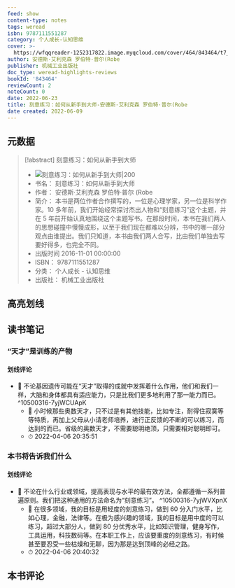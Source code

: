 ```yaml
---
feed: show
content-type: notes
tags: weread
isbn: 9787111551287
category: 个人成长-认知思维
cover: >-
  https://wfqqreader-1252317822.image.myqcloud.com/cover/464/843464/t7_843464.jpg
author: 安德斯·艾利克森 罗伯特·普尔(Robe
publisher: 机械工业出版社
doc_type: weread-highlights-reviews
bookId: '843464'
reviewCount: 2
noteCount: 0
date: 2022-06-23
title: 刻意练习：如何从新手到大师-安德斯·艾利克森 罗伯特·普尔(Robe
date created: 2022-06-09
---
```


## 元数据

> [!abstract] 刻意练习：如何从新手到大师
> - ![ 刻意练习：如何从新手到大师|200](https://wfqqreader-1252317822.image.myqcloud.com/cover/464/843464/t7_843464.jpg)
> - 书名： 刻意练习：如何从新手到大师
> - 作者： 安德斯·艾利克森 罗伯特·普尔 (Robe
> - 简介： 本书是两位作者合作撰写的，一位是心理学家，另一位是科学作家。10 多年前，我们开始经常探讨杰出人物和“刻意练习”这个主题，并在 5 年前开始认真地围绕这个主题写书。在那段时间，本书在我们两人的思想碰撞中慢慢成形，以至于我们现在都难以分辨，书中的哪一部分观点由谁提出。我们只知道，本书由我们两人合写，比由我们单独去写要好得多，也完全不同。
> - 出版时间 2016-11-01 00:00:00
> - ISBN： 9787111551287
> - 分类： 个人成长 - 认知思维
> - 出版社： 机械工业出版社

## 高亮划线

## 读书笔记

### “天才”是训练的产物

#### 划线评论

- 📌 不论基因遗传可能在“天才”取得的成就中发挥着什么作用，他们和我们一样，大脑和身体都具有适应能力，只是比我们更多地利用了那一能力而已。  ^10500316-7yjWCUApK
	- 💭 小时候那些奥数天才，只不过是有其他技能，比如专注，耐得住寂寞等等特质，再加上父母从小请老师培养，进行正反馈的不断的可以练习，而达到的而已。省级的奥数天才，不需要聪明绝顶，只需要相对聪明即可。
	- ⏱ 2022-04-06 20:35:51
   

### 本书将告诉我们什么

#### 划线评论

- 📌 不论在什么行业或领域，提高表现与水平的最有效方法，全都遵循一系列普遍原则。我们把这种通用的方法命名为“刻意练习”。  ^10500316-7yjWVXpnX
	- 💭 在很多领域，我的目标是用轻度的刻意练习，做到 60 分入门水平，比如心理，金融，法律等。在极为感兴趣的领域，我的目标是用中度的可以练习，超过大部分人，做到 80 分优秀水平，比如知识管理，健身写作，工具运用，科技数码等。在本职工作上，应该要重度的刻意练习，有时候甚至要忍受一些枯燥和无聊，因为那是达到顶峰的必经之路。
	- ⏱ 2022-04-06 20:40:32
   

## 本书评论
